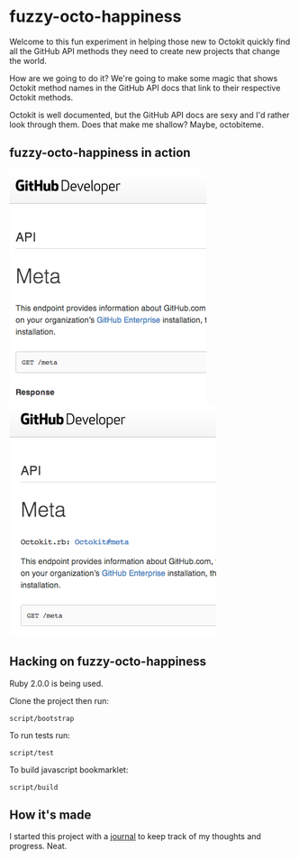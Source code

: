 fuzzy-octo-happiness
====================

Welcome to this fun experiment in helping those new to Octokit quickly find all
the GitHub API methods they need to create new projects that change the world.

How are we going to do it? We're going to make some magic that shows Octokit
method names in the GitHub API docs that link to their respective Octokit
methods.

Octokit is well documented, but the GitHub API docs are sexy and I'd rather look
through them. Does that make me shallow? Maybe, octobiteme.

## fuzzy-octo-happiness in action

![GitHub API docs before](/build/screenshots/api-docs-before.png?raw=true)
![GitHub API docs after](/build/screenshots/api-docs-after.png?raw=true)

## Hacking on fuzzy-octo-happiness

Ruby 2.0.0 is being used.

Clone the project then run:

	script/bootstrap

To run tests run:

	script/test

To build javascript bookmarklet:

	script/build

## How it's made

I started this project with a [journal](Journal.md) to keep track of my thoughts
and progress. Neat.
